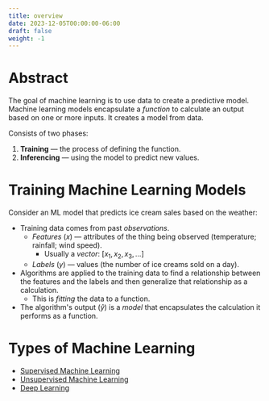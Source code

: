 ```yaml
---
title: overview
date: 2023-12-05T00:00:00-06:00
draft: false
weight: -1
---
```


# Abstract
The goal of machine learning is to use data to create a predictive model. Machine learning models encapsulate a *function* to calculate an output based on one or more inputs. It creates a model from data.

Consists of two phases:
1. **Training** — the process of defining the function.
2. **Inferencing** — using the model to predict new values.

# Training Machine Learning Models
Consider an ML model that predicts ice cream sales based on the weather:
- Training data comes from past *observations*.
    - *Features* ($x$) — attributes of the thing being observed (temperature; rainfall; wind speed).
      - Usually a *vector*: [$x_1, x_2, x_3, ...$]
    - *Labels* ($y$) — values (the number of ice creams sold on a day).
- Algorithms are applied to the training data to find a relationship between the features and the labels and then generalize that relationship as a calculation.
  - This is *fitting* the data to a function.
- The algorithm's output ($\hat{y}$) is a *model* that encapsulates the calculation it performs as a function.

# Types of Machine Learning
- [Supervised Machine Learning](../supervised/)
- [Unsupervised Machine Learning](../unsupervised/)
- [Deep Learning](../deep-learning)